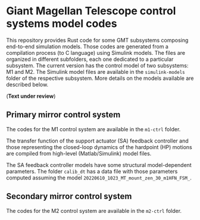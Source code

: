 # Giant Magellan Telescope control systems model codes

This repository provides Rust code for some GMT subsystems composing end-to-end simulation models. Those codes are generated from a compilation process (to C language) using Simulink models. The files are organized in different subfolders, each one dedicated to a particular subsystem. The current version has the control model of two subsystems: M1 and M2. The Simulink model files are available in the `simulink-models` folder of the respective subsystem. More details on the models available are described below.

(__Text under review__)

## Primary mirror control system

The codes for the M1 control system are available in the `m1-ctrl` folder.

The transfer function of the support actuator (SA) feedback controller and those representing the closed-loop dynamics of the hardpoint (HP) motions are compiled from high-level (Matlab/Simulink) model files.

The SA feedback controller models have some structural model-dependent parameters. The folder `calib_dt` has a data file with those parameters computed assuming the model `20220610_1023_MT_mount_zen_30_m1HFN_FSM_`.

## Secondary mirror control system

The codes for the M2 control system are available in the `m2-ctrl` folder.
